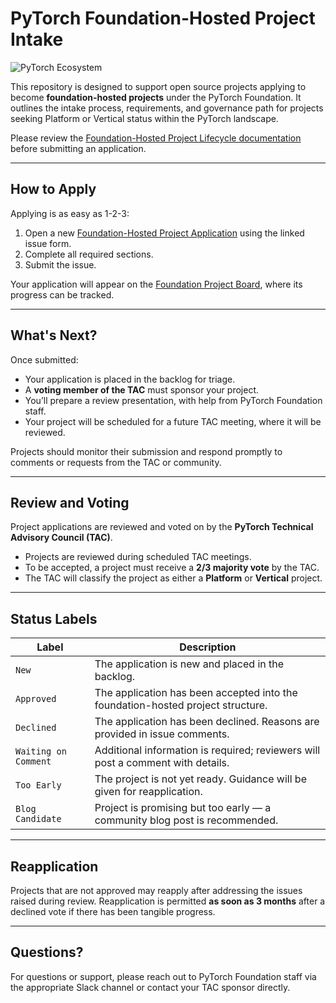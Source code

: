 # PyTorch Foundation-Hosted Project Intake

![PyTorch Ecosystem](https://raw.githubusercontent.com/pytorch/pytorch/0d4cedaa47c7ee22042eb24e87eb3cfe95502404/docs/source/_static/img/pytorch-logo-dark.svg)

This repository is designed to support open source projects applying to become **foundation-hosted projects** under the PyTorch Foundation. It outlines the intake process, requirements, and governance path for projects seeking Platform or Vertical status within the PyTorch landscape.

Please review the [Foundation-Hosted Project Lifecycle documentation](https://github.com/pytorch-fdn/foundation-hosted-project/blob/main/governance/foundation-hosted-project-process.md) before submitting an application.

---

## How to Apply

Applying is as easy as 1-2-3:

1. Open a new [Foundation-Hosted Project Application](https://github.com/pytorch-fdn/foundation-hosted-project/blob/main/.github/ISSUE_TEMPLATE/foundation-hosted-project.yml) using the linked issue form.
2. Complete all required sections.
3. Submit the issue.

Your application will appear on the [Foundation Project Board](https://github.com/orgs/pytorch-fdn/projects/6/views/1), where its progress can be tracked.

---

## What's Next?

Once submitted:
- Your application is placed in the backlog for triage.
- A **voting member of the TAC** must sponsor your project.
- You’ll prepare a review presentation, with help from PyTorch Foundation staff.
- Your project will be scheduled for a future TAC meeting, where it will be reviewed.

Projects should monitor their submission and respond promptly to comments or requests from the TAC or community.

---

## Review and Voting

Project applications are reviewed and voted on by the **PyTorch Technical Advisory Council (TAC)**.

- Projects are reviewed during scheduled TAC meetings.
- To be accepted, a project must receive a **2/3 majority vote** by the TAC.
- The TAC will classify the project as either a **Platform** or **Vertical** project.

---

## Status Labels

| Label                 | Description                                                                                  |
|----------------------|----------------------------------------------------------------------------------------------|
| `New`                | The application is new and placed in the backlog.                                            |
| `Approved`           | The application has been accepted into the foundation-hosted project structure.              |
| `Declined`           | The application has been declined. Reasons are provided in issue comments.                   |
| `Waiting on Comment` | Additional information is required; reviewers will post a comment with details.              |
| `Too Early`          | The project is not yet ready. Guidance will be given for reapplication.                      |
| `Blog Candidate`     | Project is promising but too early — a community blog post is recommended.                   |

---

## Reapplication

Projects that are not approved may reapply after addressing the issues raised during review. Reapplication is permitted **as soon as 3 months** after a declined vote if there has been tangible progress.

---

## Questions?

For questions or support, please reach out to PyTorch Foundation staff via the appropriate Slack channel or contact your TAC sponsor directly.

